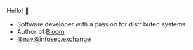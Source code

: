 Hello! :wave:

- Software developer with a passion for distributed systems
- Author of [Bloom](https://bloom.oscillate.io/?source=05)
- [@nav@infosec.exchange](https://bloom.oscillate.io/social/mastodon)
